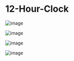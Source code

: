 # 12-Hour-Clock
![image](https://github.com/chetan1107/12-Hour-Clock/assets/138870448/3be0cd87-b2d8-4f12-a44b-2d2bba25fde5)

![image](https://github.com/chetan1107/12-Hour-Clock/assets/138870448/453e93a2-df57-46e2-839c-bfe9f27d6ebc)


![image](https://github.com/chetan1107/12-Hour-Clock/assets/138870448/e7baa3e9-0e36-4c07-b8ec-a33722505577)

![image](https://github.com/chetan1107/12-Hour-Clock/assets/138870448/5dbdda72-ddb0-41d5-9b75-515193790872)
